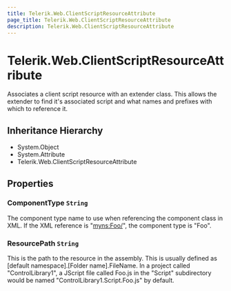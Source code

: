 ```yaml
---
title: Telerik.Web.ClientScriptResourceAttribute
page_title: Telerik.Web.ClientScriptResourceAttribute
description: Telerik.Web.ClientScriptResourceAttribute
---
```


# Telerik.Web.ClientScriptResourceAttribute

Associates a client script resource with an extender class.
            This allows the extender to find it's associated script and what
            names and prefixes with which to reference it.

## Inheritance Hierarchy

* System.Object
* System.Attribute
* Telerik.Web.ClientScriptResourceAttribute

## Properties

###  ComponentType `String`

The component type name to use when referencing the component class in XML. If
            the XML reference is "<myns:Foo/>", the component type is "Foo".

###  ResourcePath `String`

This is the path to the resource in the assembly.  This is usually defined as
            [default namespace].[Folder name].FileName.  In a project called "ControlLibrary1", a
            JScript file called Foo.js in the "Script" subdirectory would be named "ControlLibrary1.Script.Foo.js" by default.


